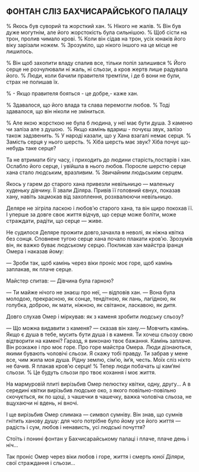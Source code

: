 ## ФОНТАН СЛІЗ БАХЧИСАРАЙСЬКОГО ПАЛАЦУ

% Якось був суворий та жорсткий хан.
% Нікого не жалів.
% Він був дуже могутнім, але його жорстокість була сильнішою.
% Щоб сісти на трон, пролив чимало крові.
% Коли він сідав на трон, усіх юнаків його віку зарізали ножем.
% Зрозуміло, що нікого іншого на це місце не лишилось.

% Він щоб захопити владу спалив все, тільки попіл залишився
% Його серце не розчулювали ні жаль, ні сльози, а кров жертв лише радувала його.
% Люди, коли бачили правителя тремтіли, і де б вони не були, страх не полишав їх.

% - Якщо правителя бояться - це добре,- каже хан.

% Здавалося, що його влада та слава перемогли любов.
% Тоді здавалося, що він ніколи не зміниться.

% Але якою жорсткою не була б людина, у неї має бути душа.
З каменю чи заліза але з душою. 
% Якщо камінь вдариш - почуєш звук, залізо також задзвенить.
% У народі казали, що у Хана взагалі немає серця.
% Замість серця у нього шерсть.
% Хіба шерсть має звук?
Хіба почує що-небудь таке серце?

Та не втримати бігу часу, і приходить до людини старість,постарів і хан.
Ослабло його серце, і увійшла в нього любов.
Поросле шерстю серце хана стало людським, вразливим.
% Звичайним людьським серцем.

Якось у гарем до старого хана привезли невільницю — маленьку худеньку дівчину.
Її звали Діляра.
Привів її головний євнух, показав хану, навіть зацмокав від захоплення, розхвалюючи невільницю.

Деляре не зігріла ласкою і любов’ю старого хана, та він щиро покохав її.
І уперше за довге своє життя відчув, що серце може боліти, може страждати, радіти, що серце — живе.

Не судилося Деляре прожити довго,зачахла в неволі, як ніжна квітка без сонця.
Сповнене тугою серце хана почало плакати кров’ю.
Зрозумів він, як важко буває людському серцю.
Покликав хан майстра іранця Омера і наказав йому:

— Зроби так, щоб камінь через віки проніс моє горе, щоб камінь заплакав, як плаче серце.

Майстер спитав: — Дівчина була гарною?

— Ти майже нічого не знаєш про неї, — відповів хан.
— Вона була молодою, прекрасною, як сонце, тендітною, як лань, лагідною, як голубка, доброю, як мати, ніжною, як світанок, ласкавою, як дитя.

Довго слухав Омер і міркував: як з каменя зробити людську сльозу?

— Що можна видавити з каменя? — сказав він хану.— Мовчить камінь.
Якщо є душа в тебе, мусить бути душа і в каменя.
Ти хочеш сльозу свою відтворити на камені?
Гаразд, я виконаю твоє бажання.
Камінь заплаче.
Він розкаже і про моє горе.
Про горе майстра Омера.
Люди дізнаються, якими бувають чоловічі сльози.
Я скажу тобі правду. Ти забрав у мене все, чим жила моя душа.
Рідну землю, сім’ю, ім’я, честь.
Моїх сліз ніхто не бачив.
Я плакав кров’ю серця!
% Тепер люди побачать ці кам’яні сльози.
% Це будуть сльози про твоє кохання і моє життя.

На мармуровій плиті вирізьбив Омер пелюстку квітки, одну, другу...
А в середині квітки вирізьбив людське око, з якого повільно-повільно скочується, як по щоці, з чашечки в чашечку, важка чоловіча сльоза, не вщухаючи ні вдень, ні вночі.

І ще вирізьбив Омер слимака — символ сумніву.
Він знав, що сумнів гнітить ханову душу: для чого потрібне було йому усе його життя — радість і сум, любов і ненависть, усі людські почуття?

Стоїть і понині фонтан у Бахчисарайському палаці і плаче, плаче день і ніч...

Так проніс Омер через віки любов і горе, життя і смерть юної Діляри, свої страждання і сльози...
